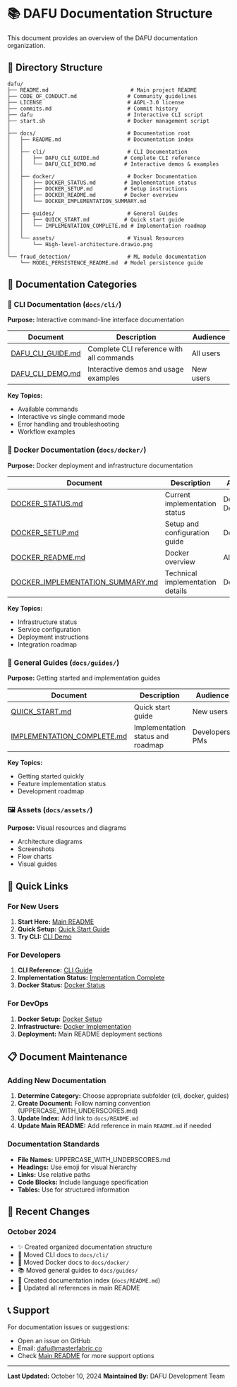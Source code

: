 # 📚 DAFU Documentation Structure

This document provides an overview of the DAFU documentation organization.

## 📂 Directory Structure

```
dafu/
├── README.md                          # Main project README
├── CODE_OF_CONDUCT.md                # Community guidelines
├── LICENSE                           # AGPL-3.0 license
├── commits.md                        # Commit history
├── dafu                              # Interactive CLI script
├── start.sh                          # Docker management script
│
├── docs/                             # Documentation root
│   ├── README.md                     # Documentation index
│   │
│   ├── cli/                          # CLI Documentation
│   │   ├── DAFU_CLI_GUIDE.md        # Complete CLI reference
│   │   └── DAFU_CLI_DEMO.md         # Interactive demos & examples
│   │
│   ├── docker/                       # Docker Documentation
│   │   ├── DOCKER_STATUS.md         # Implementation status
│   │   ├── DOCKER_SETUP.md          # Setup instructions
│   │   ├── DOCKER_README.md         # Docker overview
│   │   └── DOCKER_IMPLEMENTATION_SUMMARY.md
│   │
│   ├── guides/                       # General Guides
│   │   ├── QUICK_START.md           # Quick start guide
│   │   └── IMPLEMENTATION_COMPLETE.md # Implementation roadmap
│   │
│   └── assets/                       # Visual Resources
│       └── High-level-architecture.drawio.png
│
└── fraud_detection/                  # ML module documentation
    └── MODEL_PERSISTENCE_README.md  # Model persistence guide
```

## 📖 Documentation Categories

### 🚀 CLI Documentation (`docs/cli/`)

**Purpose:** Interactive command-line interface documentation

| Document | Description | Audience |
|----------|-------------|----------|
| [DAFU_CLI_GUIDE.md](./docs/cli/DAFU_CLI_GUIDE.md) | Complete CLI reference with all commands | All users |
| [DAFU_CLI_DEMO.md](./docs/cli/DAFU_CLI_DEMO.md) | Interactive demos and usage examples | New users |

**Key Topics:**
- Available commands
- Interactive vs single command mode
- Error handling and troubleshooting
- Workflow examples

### 🐳 Docker Documentation (`docs/docker/`)

**Purpose:** Docker deployment and infrastructure documentation

| Document | Description | Audience |
|----------|-------------|----------|
| [DOCKER_STATUS.md](./docs/docker/DOCKER_STATUS.md) | Current implementation status | Developers, DevOps |
| [DOCKER_SETUP.md](./docs/docker/DOCKER_SETUP.md) | Setup and configuration guide | DevOps |
| [DOCKER_README.md](./docs/docker/DOCKER_README.md) | Docker overview | All users |
| [DOCKER_IMPLEMENTATION_SUMMARY.md](./docs/docker/DOCKER_IMPLEMENTATION_SUMMARY.md) | Technical implementation details | Developers |

**Key Topics:**
- Infrastructure status
- Service configuration
- Deployment instructions
- Integration roadmap

### 📘 General Guides (`docs/guides/`)

**Purpose:** Getting started and implementation guides

| Document | Description | Audience |
|----------|-------------|----------|
| [QUICK_START.md](./docs/guides/QUICK_START.md) | Quick start guide | New users |
| [IMPLEMENTATION_COMPLETE.md](./docs/guides/IMPLEMENTATION_COMPLETE.md) | Implementation status and roadmap | Developers, PMs |

**Key Topics:**
- Getting started quickly
- Feature implementation status
- Development roadmap

### 🖼️ Assets (`docs/assets/`)

**Purpose:** Visual resources and diagrams

- Architecture diagrams
- Screenshots
- Flow charts
- Visual guides

## 🔗 Quick Links

### For New Users
1. **Start Here:** [Main README](./README.md)
2. **Quick Setup:** [Quick Start Guide](./docs/guides/QUICK_START.md)
3. **Try CLI:** [CLI Demo](./docs/cli/DAFU_CLI_DEMO.md)

### For Developers
1. **CLI Reference:** [CLI Guide](./docs/cli/DAFU_CLI_GUIDE.md)
2. **Implementation Status:** [Implementation Complete](./docs/guides/IMPLEMENTATION_COMPLETE.md)
3. **Docker Status:** [Docker Status](./docs/docker/DOCKER_STATUS.md)

### For DevOps
1. **Docker Setup:** [Docker Setup](./docs/docker/DOCKER_SETUP.md)
2. **Infrastructure:** [Docker Implementation](./docs/docker/DOCKER_IMPLEMENTATION_SUMMARY.md)
3. **Deployment:** Main README deployment sections

## 📋 Document Maintenance

### Adding New Documentation

1. **Determine Category:** Choose appropriate subfolder (cli, docker, guides)
2. **Create Document:** Follow naming convention (UPPERCASE_WITH_UNDERSCORES.md)
3. **Update Index:** Add link to `docs/README.md`
4. **Update Main README:** Add reference in main `README.md` if needed

### Documentation Standards

- **File Names:** UPPERCASE_WITH_UNDERSCORES.md
- **Headings:** Use emoji for visual hierarchy
- **Links:** Use relative paths
- **Code Blocks:** Include language specification
- **Tables:** Use for structured information

## 🔄 Recent Changes

### October 2024
- ✨ Created organized documentation structure
- 📁 Moved CLI docs to `docs/cli/`
- 🐳 Moved Docker docs to `docs/docker/`
- 📚 Moved general guides to `docs/guides/`
- 📖 Created documentation index (`docs/README.md`)
- 🔗 Updated all references in main README

## 📞 Support

For documentation issues or suggestions:
- Open an issue on GitHub
- Email: dafu@masterfabric.co
- Check [Main README](./README.md) for more support options

---

**Last Updated:** October 10, 2024
**Maintained By:** DAFU Development Team

